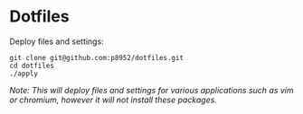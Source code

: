 # Dotfiles

Deploy files and settings:
    
	git clone git@github.com:p8952/dotfiles.git
	cd dotfiles
    ./apply

*Note: This will deploy files and settings for various applications such as vim or chromium, however it will not install these packages.*
